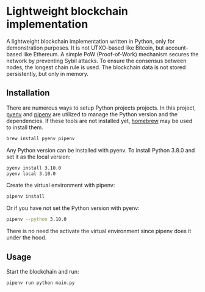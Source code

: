 # Lightweight blockchain implementation

A lightweight blockchain implementation written in Python, only for demonstration purposes. It is not UTXO-based like Bitcoin, but account-based like Ethereum. A simple PoW (Proof-of-Work) mechanism secures the network by preventing Sybil attacks. To ensure the consensus between nodes, the longest chain rule is used. The blockchain data is not stored persistently, but only in memory.

## Installation

There are numerous ways to setup Python projects projects. In this project, [pyenv] and [pipenv] are utilized to manage the Python version and the dependencies. If these tools are not installed yet, [homebrew] may be used to install them.

```bash
brew install pyenv pipenv
```

[pyenv]: https://github.com/pyenv/pyenv
[pipenv]: https://pypi.org/project/pipenv
[homebrew]: https://brew.sh

Any Python version can be installed with pyenv. To install Python 3.8.0 and set it as the local version:

```bash
pyenv install 3.10.0
pyenv local 3.10.0
```

Create the virtual environment with pipenv:

```bash
pipenv install
```

Or if you have not set the Python version with pyenv:

```bash
pipenv --python 3.10.0
```

There is no need the activate the virtual environment since pipenv does it under the hood.

## Usage

Start the blockchain and run:

```bash
pipenv run python main.py
```
